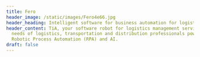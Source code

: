 ```yaml
---
title: Fero
header_image: /static/images/Fero4e66.jpg
header_heading: Intelligent software for business automation for logistics
header_content: TiA, your software robot for logistics management serving the
  needs of logistics, transportation and distribution professionals powered by
  Robotic Process Automation (RPA) and AI.
draft: false
---
```

